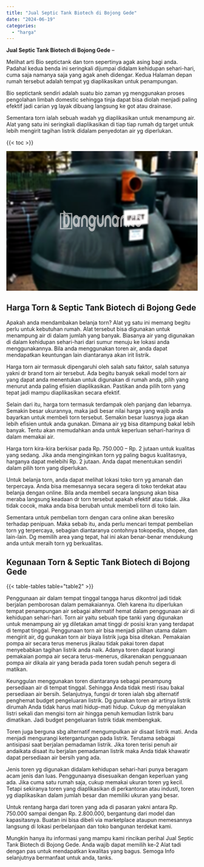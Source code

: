 ```yaml
---
title: "Jual Septic Tank Biotech di Bojong Gede"
date: "2024-06-19"
categories: 
  - "harga"
---
```


**Jual Septic Tank Biotech di Bojong Gede** –

Melihat arti Bio septictank dan torn sepertinya agak asing bagi anda. Padahal kedua benda ini seringkali dijumpai didalam kehidupan sehari-hari, cuma saja namanya saja yang agak aneh didengar. Kedua Halaman depan rumah tersebut adalah tempat yg diaplikasikan untuk penampungan.

Bio septictank sendiri adalah suatu bio zaman yg menggunakan proses pengolahan limbah domestic sehingga tinja dapat bisa diolah menjadi paling efektif jadi carian yg layak dibuang langsung ke got atau drainase.

Sementara torn ialah sebuah wadah yg diaplikasikan untuk menampung air. Alat yang satu ini seringkali diaplikasikan di tiap tiap rumah dg target untuk lebih mengirit tagihan listrik didalam penyedotan air yg diperlukan.

{{< toc >}}

![Jual Septic Tank Biotech di Bojong Gede](/images/jual-bio-septictank-47.png)

## Harga Torn & Septic Tank Biotech di Bojong Gede

Apakah anda mendambakan belanja torn? Alat yg satu ini memang begitu perlu untuk kebutuhan rumah. Alat tersebut bisa digunakan untuk menampung air di dalam jumlah yang banyak. Biasanya air yang digunakan di dalam kehidupan sehari-hari dari sumur menuju ke lokasi anda menggunakannya. Bila anda menggunakan toren air, anda dapat mendapatkan keuntungan lain diantaranya akan irit listrik.

Harga torn air termasuk dipengaruhi oleh salah satu faktor, salah satunya yakni dr brand torn air tersebut. Ada begitu banyak sekali model torn air yang dapat anda menentukan untuk digunakan di rumah anda, pilih yang menurut anda paling efisien diaplikasikan. Pastikan anda pilih torn yang tepat jadi mampu diaplikasikan secara efektif.

Selain dari itu, harga torn termasuk terdampak oleh panjang dan lebarnya. Semakin besar ukurannya, maka jadi besar nilai harga yang wajib anda bayarkan untuk membeli torn tersebut. Semakin besar luasnya juga akan lebih efisien untuk anda gunakan. Dimana air yg bisa ditampung bakal lebih banyak. Tentu akan memudahkan anda untuk keperluan sehari-harinya di dalam memakai air.

Harga torn kira-kira berkisar pada Rp. 750.000 – Rp. 2 jutaan untuk kualitas yang sedang. Jika anda menginginkan torn yg paling bagus kualitasnya, harganya dapat melebihi Rp. 2 jutaan. Anda dapat menentukan sendiri dalam pilih torn yang diperlukan.

Untuk belanja torn, anda dapat melihat lokasi toko torn yg amanah dan terpercaya. Anda bisa memesannya secara segera di toko terdekat atau belanja dengan online. Bila anda membeli secara langsung akan bisa meraba langsung keadaan dr torn tersebut apakah efektif atau tidak. Jika tidak cocok, maka anda bisa berubah untuk membeli torn di toko lain.

Sementara untuk pembelian torn dengan cara online akan beresiko terhadap penipuan. Maka sebab itu, anda perlu mencari tempat pembelian torn yg terpercaya, sebagian diantaranya contohnya tokopedia, shopee, dan lain-lain. Dg memilih area yang tepat, hal ini akan benar-benar mendukung anda untuk meraih torn yg berkualitas.

## Kegunaan Torn & Septic Tank Biotech di Bojong Gede

{{< table-tables table="table2" >}}

Penggunaan air dalam tempat tinggal tangga harus dikontrol jadi tidak berjalan pemborosan dalam pemakaiannya. Oleh karena itu diperlukan tempat penampungan air sebagai alternatif hemat dalam penggunaan air di kehidupan sehari-hari. Torn air yaitu sebuah tipe tanki yang digunakan untuk menampung air yg diletakan amat tinggi dr posisi kran yang terdapat di tempat tinggal. Penggunaan torn air bisa menjadi pilihan utama dalam mengirit air, dg gunakan torn air biaya listrik juga bisa ditekan. Pemakaian pompa air secara terus menerus jikalau tidak pakai toren dapat menyebabkan tagihan listrik anda naik. Adanya toren dapat kurangi pemakaian pompa air secara terus-menerus, dikarenakan pengguanaan pompa air dikala air yang berada pada toren sudah penuh segera di matikan.

Keunggulan menggunakan toren diantaranya sebagai penampung persediaan air di tempat tinggal. Sehingga Anda tidak mesti risau bakal persediaan air bersih. Selanjutnya, fungsi dr toren ialah sbg alternatif penghemat budget pengeluaran listrik. Dg gunakan toren air artinya listrik dirumah Anda tidak harus mati hidup-mati hidup. Cukup dg menyalakan listri sekali dan mengisi torn air hingga penuh kemudian listrik baru dimatikan. Jadi budget pengeluaran listrik tidak membengkak.

Toren juga berguna sbg alternatif mengumpulkan air disaat listrik mati. Anda menjadi mengurangi ketergantungan pada listrik. Terutama sebagai antisipasi saat berjalan pemadaman listrik. Jika toren terisi penuh air andaikata disaat itu berjalan pemadaman listrik maka Anda tidak khawatir dapat persediaan air bersih yang ada.

Jenis toren yg digunakan didalam kehidupan sehari-hari punya beragam acam jenis dan luas. Penggunaanya disesuaikan dengan keperluan yang ada. Jika cuma satu rumah saja, cukup memakai ukuran toren yg kecil. Tetapi sekiranya toren yang diaplikasikan di perkantoran atau industi, toren yg diaplikasikan dalam jumlah besar dan memiliki ukuran yang besar.

Untuk rentang harga dari toren yang ada di pasaran yakni antara Rp. 750.000 sampai dengan Rp. 2.800.000, bergantung dari model dan kapasitasnya. Buatan ini bisa dibeli via marketplace ataupun memesannya langsung di lokasi perbelanjaan dan toko bangunan terdekat kami.

Mungkin hanya itu informasi yang mampu kami rincikan perihal Jual Septic Tank Biotech di Bojong Gede. Anda wajib dapat memilih ke-2 Alat tadi dengan pas untuk mendapatkan kwalitas yang bagus. Semoga Info selanjutnya bermanfaat untuk anda, tanks.

